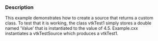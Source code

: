 ### Description

This example demonstrates how to create a source that returns a custom class. To test that it is working, the class vtkTest1 simply stores a double named 'Value' that is instantiated to the value of 4.5. Example.cxx instantiates a vtkTestSource which produces a vtkTest1.
